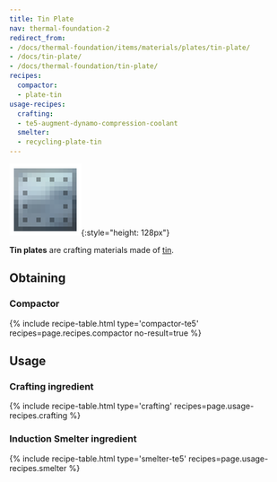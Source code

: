 ```yaml
---
title: Tin Plate
nav: thermal-foundation-2
redirect_from:
- /docs/thermal-foundation/items/materials/plates/tin-plate/
- /docs/tin-plate/
- /docs/thermal-foundation/tin-plate/
recipes:
  compactor:
  - plate-tin
usage-recipes:
  crafting:
  - te5-augment-dynamo-compression-coolant
  smelter:
  - recycling-plate-tin
---
```


![Tin plate](/assets/images/thermal-foundation/plate-tin.png){:style="height: 128px"}


**Tin plates** are crafting materials made of [tin](/docs/thermal-foundation-2/tin-ingot/).


Obtaining
---------

### Compactor
{% include recipe-table.html type='compactor-te5' recipes=page.recipes.compactor no-result=true %}


Usage
-----

### Crafting ingredient
{% include recipe-table.html type='crafting' recipes=page.usage-recipes.crafting %}

### Induction Smelter ingredient
{% include recipe-table.html type='smelter-te5' recipes=page.usage-recipes.smelter %}
